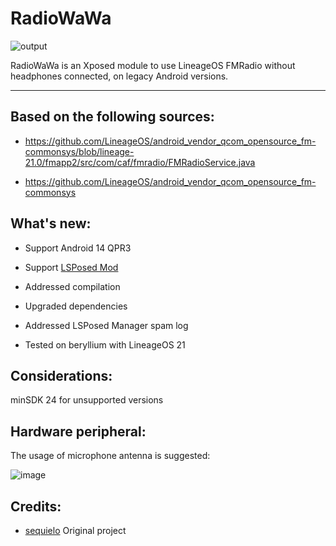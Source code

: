 # RadioWaWa
![output](https://github.com/user-attachments/assets/9f3c5e31-d618-4981-87e5-3bea9ae2fab6)



RadioWaWa is an Xposed module to use LineageOS FMRadio without headphones connected, on legacy Android versions.

---

## **Based on the following sources:**

- https://github.com/LineageOS/android_vendor_qcom_opensource_fm-commonsys/blob/lineage-21.0/fmapp2/src/com/caf/fmradio/FMRadioService.java
  
- https://github.com/LineageOS/android_vendor_qcom_opensource_fm-commonsys

## What's new:

* Support Android 14 QPR3

* Support [LSPosed Mod](https://github.com/mywalkb/LSPosed_mod)

* Addressed compilation

* Upgraded dependencies

* Addressed LSPosed Manager spam log

* Tested on beryllium with LineageOS 21

## Considerations:

minSDK 24 for unsupported versions

## Hardware peripheral:

The usage of microphone antenna is suggested:

![image](https://user-images.githubusercontent.com/7214961/173235387-505979da-d92d-4356-b090-e37e265ffba3.png)

## Credits:

* [sequielo](https://github.com/sequielo/LFRWH) Original project
